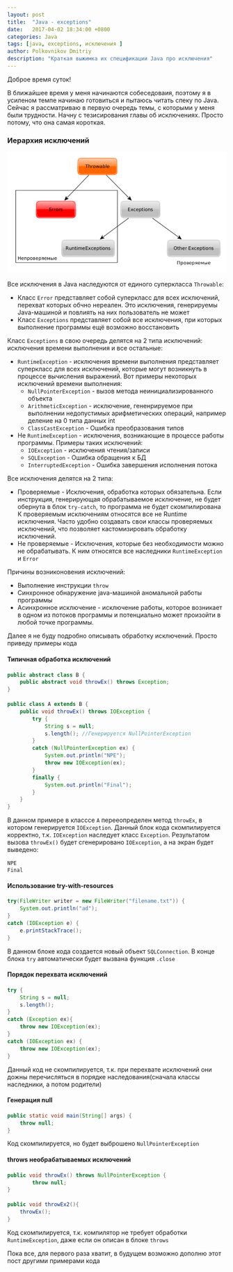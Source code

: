 ```yaml
---
layout: post
title:  "Java - exceptions"
date:   2017-04-02 18:34:00 +0800
categories: Java
tags: [java, exceptions, исключения ]
author: Polkovnikov Dmitriy
description: "Краткая выжимка их спецификации Java про исключения"
---
```


Доброе время суток!

В ближайшее время у меня начинаются собеседоваия, поэтому я в усиленом темпе начинаю готовиться и пытаюсь читать спеку по Java.
Сейчас я рассматриваю в первую очередь темы, с которыми у меня были трудности.
Начну с тезисирования главы об исключениях. Просто потому, что она самая короткая.

### Иерархия исключений

![gras](/images/java/exceptions.bmp)

Все исключения в Java наследуются от единого суперкласса `Throwable`:

* Класс `Error` представляет собой суперкласс для всех исключений, перехват которых обчно нереален.
    Это исключения, генерируемы Java-машиной и повлиять на них пользователь не может
* Класс `Exceptions` представляет собой все исключения, при которых выполнение программы ещё возможно восстановить

Класс `Exceptions` в свою очередь делятся на 2 типа исключений: исключения времени выполнения и все остальные:

* `RuntimeException` - исключения времени выполнения представляет суперкласс для всех исключений, которые могут возникнуть в процессе вычисления выражений. Вот примеры некоторых исключений времени выполнения:
    * `NullPointerException` - вызов метода неинициализированного объекта
    * `ArithmeticException` - исключение, гененрируемое при выполнении недопустимых арифметических операций, например деление на 0 типа данных int
    * `ClassCastException` - Ошибка преобразования типов
* Не `RuntimeException` - исключения, возникающие в процессе работы программы. Примеры таких исключений:
    * `IOException` - исключения чтения/записи
    * `SQLException` - Ошибка обращения к БД
    * `InterruptedException` - Ошибка завершения исполнения потока

Все исключения делятся на 2 типа:

* Проверяемые - Исключения, обработка которых обязательна. Если инструкция, генерирующая обрабатываемое исключение, не будет обернута в блок `try-catch`, то программа не будет скомпилирована
  К проверяемым исключениям относятся все не Runtime исключения.
  Часто удобно создавать свои классы проверяемых исключений, что позволяет кастомизировать обработку исключений.
* Не проверяемые - Исключения, которые без необходимости можно не обрабатывать.
  К ним относятся все наследники `RuntimeException` и `Error`

Причины возниконовения исключений:

* Выполнение инструкции `throw`
* Синхронное обнаружение java-машиной аномальной работы программы
* Асинхронное исключение - исключение работы, которое возникает в одном из потоков программы и потенциально может произойти в любой точке программы.

Далее я не буду подробно описывать обработку исключений. Просто приведу примеры кода

#### Типичная обработка исключений

~~~ java
public abstract class B {
	public abstract void throwEx() throws Exception;
}

public class A extends B {
	public void throwEx() throws IOException {
		try {
			String s = null;
			s.length(); //Генерируется NullPointerException
		}
		catch (NullPointerException ex) {
			System.out.println("NPE");
			throw new IOException(ex);
		}
		finally {
			System.out.println("Final");
		}
	}
}
~~~
В данном примере в класссе `A` перееопределен метод `throwEx`, в котором генерируется `IOException`.
Данный блок кода скомпилируется корректно, т.к. `IOException` наследует класс `Exception`.
Результатом вызова `throwEx()` будет сгенерировано `IOException`, а на экран будет выведено:

~~~
NPE
Final
~~~

#### Использование try-with-resources

~~~ java
try(FileWriter writer = new FileWriter("filename.txt")) {
	System.out.println("ad");
}
catch (IOException e) {
	e.printStackTrace();
}
~~~

В данном блоке кода создается новый объект `SQLConnection`.
В конце блока `try` автоматически будет вызвана функция `.close`

#### Порядок перехвата исключений

~~~ java
try {
	String s = null;
	s.length();
}
catch (Exception ex){
	throw new IOException(ex);
}
catch (IOException ex) {
	throw new IOException(ex);
}
~~~

Данный код не скомпилируется, т.к. при перехвате исключений они дожны перечисляться в порядке наследования(сначала классы наследники, а потом родители)

#### Генерация null

~~~ java
public static void main(String[] args) {
	throw null;
}
~~~

Код скомпилируется, но будет выброшено `NullPointerException`

#### throws необрабатываемых исключений

~~~ java
public void throwEx() throws NullPointerException {
		throw null;
}

public void throwEx2(){
	throwEx();
}
~~~

Код скомпилируется, т.к. компилятор не требует обработки `RuntimeException`, даже если он описан в блоке `throws`

Пока все, для первого раза хватит, в будущем возможно дополню этот пост другими примерами кода